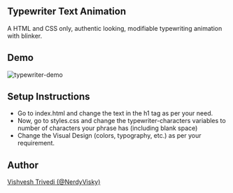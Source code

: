 ## Typewriter Text Animation
A HTML and CSS only, authentic looking, modifiable typewriting animation with blinker.

## Demo 
![typewriter-demo](https://github.com/NerdyVisky/Embellish/blob/typewriterAnimation/HTML%2BCSS%2BJS/Text-Animations/Typewriter-Text-Animation/demo.gif)

## Setup Instructions
- Go to index.html and change the text in the h1 tag as per your need.
- Now, go to styles.css and change the typewriter-characters variables to number of characters your phrase has (including blank space)
- Change the Visual Design (colors, typography, etc.) as per your requirement. 

## Author
[Vishvesh Trivedi (@NerdyVisky)](https://github.com/NerdyVisky)
